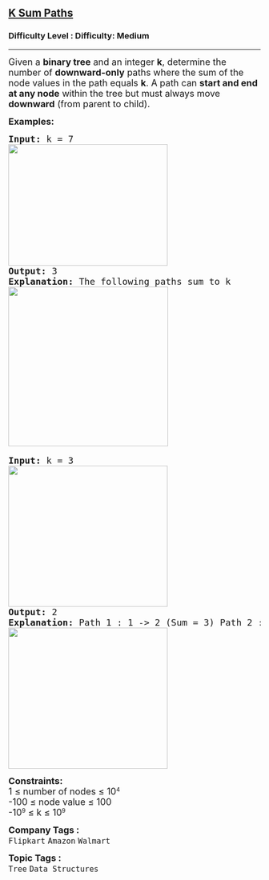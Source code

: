 <h2><a href="https://www.geeksforgeeks.org/problems/k-sum-paths/1?">K Sum Paths</a></h2><h3>Difficulty Level : Difficulty: Medium</h3><hr><div class="problems_problem_content__Xm_eO"><p><span style="font-size: 18px;">Given a <strong>binary tree</strong> and an integer <strong>k</strong>, determine the number of <strong>downward-only</strong> paths where the sum of the node values in the path equals <strong>k</strong>. A path can <strong>start and end at any node</strong> within the tree but must always move <strong>downward</strong> (from parent to child).</span></p>
<p><strong><span style="font-size: 18px;">Examples:</span></strong></p>
<pre><span style="font-size: 18px;"><strong>Input: </strong>k = 7   <br><strong><img src="https://media.geeksforgeeks.org/img-practice/prod/addEditProblem/700575/Web/Other/blobid0_1738924888.webp" width="318" height="243"><br>Output:</strong> 3</span>
<span style="font-size: 18px;"><strong>Explanation: </strong>The following paths sum to k <br><img src="https://media.geeksforgeeks.org/img-practice/prod/addEditProblem/700575/Web/Other/blobid0_1722330388.jpg" width="319" height="319"> </span></pre>
<pre><span style="font-size: 18px;"><strong>Input: </strong>k = 3<strong><br></strong></span><img src="https://media.geeksforgeeks.org/img-practice/prod/addEditProblem/700575/Web/Other/blobid0_1739181818.jpg" width="318" height="282"><br><span style="font-size: 18px;"><strong>Output:</strong> 2</span> <br><span style="font-size: 18px;"><strong>Explanation:</strong> Path 1 : 1 -&gt; 2 (Sum = 3) Path 2 : 3 (Sum = 3)</span><br><span style="font-size: 18px;"><img src="https://media.geeksforgeeks.org/img-practice/prod/addEditProblem/700575/Web/Other/blobid1_1739181850.jpg" width="318" height="282"></span></pre>
<p><span style="font-size: 18px;"><strong>Constraints:<br></strong></span><span style="font-size: 18px;">1 ≤ number of nodes ≤ 10</span><sup>4</sup><br><span style="font-size: 18px;">-100 ≤ node value ≤ 100<br></span><span style="font-size: 18px;">-10</span><sup>9</sup><span style="font-size: 18px;"> ≤ k ≤ 10</span><sup>9</sup></p></div><p><span style=font-size:18px><strong>Company Tags : </strong><br><code>Flipkart</code>&nbsp;<code>Amazon</code>&nbsp;<code>Walmart</code>&nbsp;<br><p><span style=font-size:18px><strong>Topic Tags : </strong><br><code>Tree</code>&nbsp;<code>Data Structures</code>&nbsp;